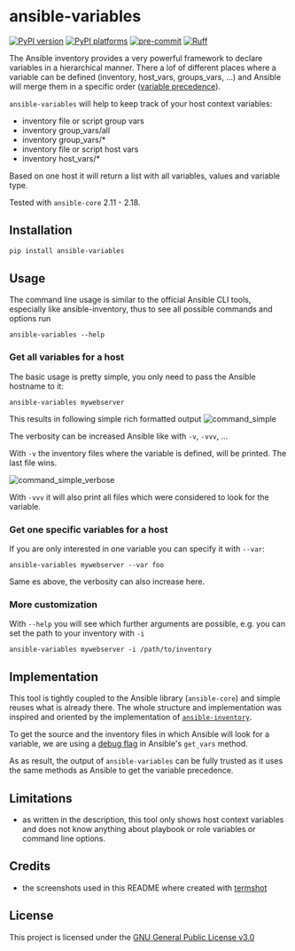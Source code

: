 # ansible-variables

[![PyPI version][pypi-version-badge]][pypi-link]
[![PyPI platforms][pypi-platforms-badge]][pypi-link]
[![pre-commit][pre-commit-badge]][pre-commit-link]
[![Ruff][ruff-badge]][ruff-link]

The Ansible inventory provides a very powerful framework to declare variables in a hierarchical manner.
There a lof of different places where a variable can be defined (inventory, host_vars, groups_vars, ...)
and Ansible will merge them in a specific order
([variable precedence](https://docs.ansible.com/ansible/latest/playbook_guide/playbooks_variables.html#understanding-variable-precedence)).

`ansible-variables` will help to keep track of your host context variables:

- inventory file or script group vars
- inventory group_vars/all
- inventory group_vars/\*
- inventory file or script host vars
- inventory host_vars/\*

Based on one host it will return a list with all variables, values and variable type.

Tested with `ansible-core` 2.11 - 2.18.

## Installation

```bash
pip install ansible-variables
```

## Usage

The command line usage is similar to the official Ansible CLI tools, especially like ansible-inventory,
thus to see all possible commands and options run

```plain
ansible-variables --help
```

### Get all variables for a host

The basic usage is pretty simple, you only need to pass the Ansible hostname to it:

```plain
ansible-variables mywebserver
```

This results in following simple rich formatted output
![command_simple](https://github.com/hille721/ansible-variables/raw/main/docs/img/command_simple.png)

The verbosity can be increased Ansible like with `-v`, `-vvv`, ...

With `-v` the inventory files where the variable is defined, will be printed. The last file wins.

![command_simple_verbose](https://github.com/hille721/ansible-variables/raw/main/docs/img/command_simple_verbose.png)

With `-vvv` it will also print all files which were considered to look for the variable.

### Get one specific variables for a host

If you are only interested in one variable you can specify it with `--var`:

```plain
ansible-variables mywebserver --var foo
```

Same es above, the verbosity can also increase here.

### More customization

With `--help` you will see which further arguments are possible, e.g. you can set the path to your inventory with `-i`

```plain
ansible-variables mywebserver -i /path/to/inventory
```

## Implementation

This tool is tightly coupled to the Ansible library (`ansible-core`) and simple reuses what is already there.
The whole structure and implementation was inspired and oriented by the implementation of
[`ansible-inventory`](https://github.com/ansible/ansible/blob/devel/lib/ansible/cli/inventory.py).

To get the source and the inventory files in which Ansible will look for a variable,
we are using a [debug flag](https://github.com/ansible/ansible/blob/devel/lib/ansible/vars/manager.py#L187)
in Ansible's `get_vars` method.

As as result, the output of `ansible-variables` can be fully trusted
as it uses the same methods as Ansible to get the variable precedence.

## Limitations

- as written in the description, this tool only shows host context variables and
  does not know anything about playbook or role variables or command line options.

## Credits

- the screenshots used in this README where created with [termshot](https://github.com/homeport/termshot)

## License

This project is licensed under the [GNU General Public License v3.0](https://github.com/hille721/ansible-variables/blob/main/LICENSE)

[pre-commit-badge]: https://img.shields.io/badge/pre--commit-enabled-brightgreen?logo=pre-commit&logoColor=white%3E
[pre-commit-link]: https://pre-commit.com/
[pypi-link]: https://pypi.org/project/ansible-variables/
[pypi-platforms-badge]: https://img.shields.io/pypi/pyversions/ansible-variables
[pypi-version-badge]: https://badge.fury.io/py/ansible-variables.svg
[ruff-badge]: https://img.shields.io/endpoint?url=https://raw.githubusercontent.com/astral-sh/ruff/main/assets/badge/v2.json
[ruff-link]: https://github.com/astral-sh/ruff
